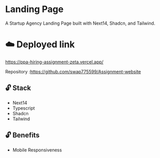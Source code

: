 
# Landing Page

A Startup Agency Landing Page built with Next14, Shadcn, and Tailwind.


# ☁️ Deployed link
https://ppa-hiring-assignment-zeta.vercel.app/


Repository :https://github.com/swap775599/Assignment-website
## 🔓 Stack
- Next14
- Typescript
- Shadcn
- Tailwind

## 🔓 Benefits
- Mobile Responsiveness

